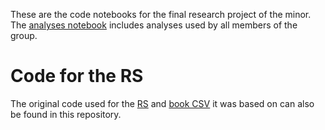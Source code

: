 These are the code notebooks for the final research project of the minor. The [analyses notebook](https://github.com/hannahbrunn/Digital-Society---Group-2.1/blob/main/Analyses.ipynb) includes analyses used by all members of the group.

# Code for the RS
The original code used for the [RS](https://github.com/hannahbrunn/Digital-Society---Group-2.1/blob/main/RS%20code.ipynb) and [book CSV](https://github.com/hannahbrunn/Digital-Society---Group-2.1/blob/main/books%20for%20RS.csv) it was based on can also be found in this repository. 

